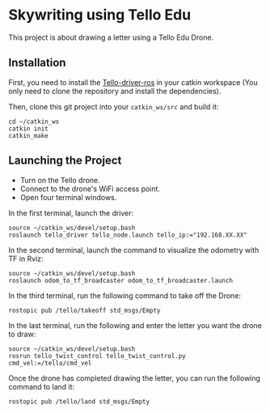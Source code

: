 # Skywriting using Tello Edu

This project is about drawing a letter using a Tello Edu Drone.

## Installation

First, you need to install the [Tello-driver-ros](https://github.com/TIERS/tello-driver-ros) in your catkin workspace (You only need to clone the repository and install the dependencies).

Then, clone this git project into your `catkin_ws/src` and build it:

```
cd ~/catkin_ws
catkin init
catkin_make
```

## Launching the Project

- Turn on the Tello drone.
- Connect to the drone's WiFi access point.
- Open four terminal windows.

In the first terminal, launch the driver:

```
source ~/catkin_ws/devel/setup.bash
roslaunch tello_driver tello_node.launch tello_ip:="192.168.XX.XX"
```

In the second terminal, launch the command to visualize the odometry with TF in Rviz:

```
source ~/catkin_ws/devel/setup.bash
roslaunch odom_to_tf_broadcaster odom_to_tf_broadcaster.launch
```

In the third terminal, run the following command to take off the Drone:

```
rostopic pub /tello/takeoff std_msgs/Empty
```


In the last terminal, run the following and enter the letter you want the drone to draw:

```
source ~/catkin_ws/devel/setup.bash
rosrun tello_twist_control tello_twist_control.py cmd_vel:=/tello/cmd_vel
```

Once the drone has completed drawing the letter, you can run the following command to land it:
```
rostopic pub /tello/land std_msgs/Empty
```